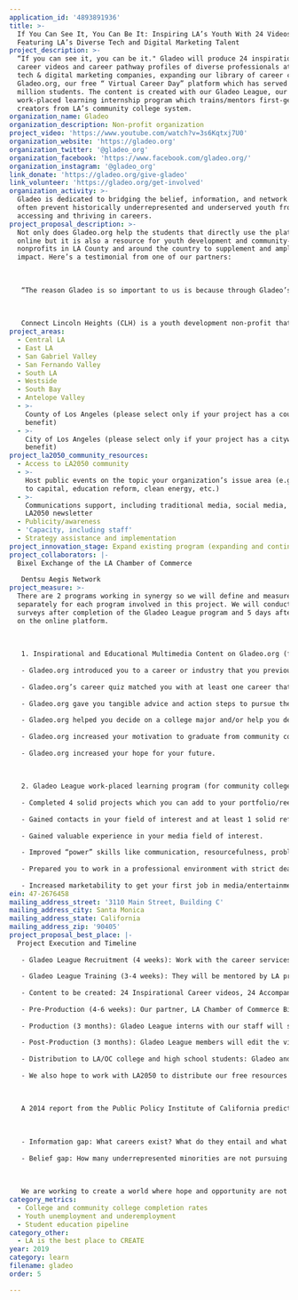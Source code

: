 ```yaml
---
application_id: '4893891936'
title: >-
  If You Can See It, You Can Be It: Inspiring LA’s Youth With 24 Videos
  Featuring LA’s Diverse Tech and Digital Marketing Talent
project_description: >-
  “If you can see it, you can be it." Gladeo will produce 24 inspirational
  career videos and career pathway profiles of diverse professionals at LA’s top
  tech & digital marketing companies, expanding our library of career content on
  Gladeo.org, our free “ Virtual Career Day” platform which has served over 1
  million students. The content is created with our Gladeo League, our
  work-placed learning internship program which trains/mentors first-gen media
  creators from LA’s community college system.
organization_name: Gladeo
organization_description: Non-profit organization
project_video: 'https://www.youtube.com/watch?v=3s6Kqtxj7U0'
organization_website: 'https://gladeo.org'
organization_twitter: '@gladeo_org'
organization_facebook: 'https://www.facebook.com/gladeo.org/'
organization_instagram: '@gladeo_org'
link_donate: 'https://gladeo.org/give-gladeo'
link_volunteer: 'https://gladeo.org/get-involved'
organization_activity: >-
  Gladeo is dedicated to bridging the belief, information, and network gaps that
  often prevent historically underrepresented and underserved youth from
  accessing and thriving in careers.
project_proposal_description: >-
  Not only does Gladeo.org help the students that directly use the platform
  online but it is also a resource for youth development and community-based
  nonprofits in LA County and around the country to supplement and amplify their
  impact. Here’s a testimonial from one of our partners: 
   
   
   
   “The reason Gladeo is so important to us is because through Gladeo’s career exploration workshop and free “Virtual Career Day”platform, they are able to paint a picture of what it means to dream boldly and never let circumstances hinder their career and education aspirations. Many of our students come from a low socioeconomic background. Their parents’ English is minimal. There aren’t too many books in the house. Both parents (if living with both parents) work full time. They relocate frequently because of income instability. These factors justify their way of having “survival mentality” and with that mindset, education or the future isn’t something they often think about. “That’s for the other kids from the suburbs.” Gladeo sets the tone for CLH in that these kids are instilled within them the confidence to dream big and to step out of their fears. Gladeo’s workshop and free online career platform which provide very practical tools to achieving specific career dreams helps our students step out of the ambiguity of "it’s too much work", to the practicalities of “I can do it one step at a time”. Every student who graduated from our first year cohort is now attending college. CLH and Gladeo played a HUGE role in that.” Steven Yu, Executive Director, Connect Lincoln Heights (CLH)
   
    
   
   Connect Lincoln Heights (CLH) is a youth development non-profit that connects Lincoln Heights HS students with mentors who are living out their career aspirations, provide the platform for mentorship to take place through monthly personal development workshops, develop a community service project that addresses a need in their community utilizing the profession of their mentor.
project_areas:
  - Central LA
  - East LA
  - San Gabriel Valley
  - San Fernando Valley
  - South LA
  - Westside
  - South Bay
  - Antelope Valley
  - >-
    County of Los Angeles (please select only if your project has a countywide
    benefit)
  - >-
    City of Los Angeles (please select only if your project has a citywide
    benefit)
project_la2050_community_resources:
  - Access to LA2050 community
  - >-
    Host public events on the topic your organization’s issue area (e.g. access
    to capital, education reform, clean energy, etc.) 
  - >-
    Communications support, including traditional media, social media, and
    LA2050 newsletter
  - Publicity/awareness
  - 'Capacity, including staff'
  - Strategy assistance and implementation
project_innovation_stage: Expand existing program (expanding and continuing ongoing successful projects)
project_collaborators: |-
  Bixel Exchange of the LA Chamber of Commerce
   
   Dentsu Aegis Network
project_measure: >-
  There are 2 programs working in synergy so we will define and measure success
  separately for each program involved in this project. We will conduct students
  surveys after completion of the Gladeo League program and 5 days after sign up
  on the online platform. 
   
   
   
   1. Inspirational and Educational Multimedia Content on Gladeo.org (for community college students). Success means:
   
   - Gladeo.org introduced you to a career or industry that you previously had little or no knowledge about.
   
   - Gladeo.org’s career quiz matched you with at least one career that seems interesting to you.
   
   - Gladeo.org gave you tangible advice and action steps to pursue the careers you are interested in.
   
   - Gladeo.org helped you decide on a college major and/or help you decide on courses you should take.
   
   - Gladeo.org increased your motivation to graduate from community college and take next steps in pursuing your dream career.
   
   - Gladeo.org increased your hope for your future.
   
   
   
   2. Gladeo League work-placed learning program (for community college students). Success means: 
   
   - Completed 4 solid projects which you can add to your portfolio/reel to show you have demonstrable experience in your field of interest.
   
   - Gained contacts in your field of interest and at least 1 solid reference.
   
   - Gained valuable experience in your media field of interest.
   
   - Improved “power” skills like communication, resourcefulness, problem solving, flexibility, critical thinking, teamwork and time management?
   
   - Prepared you to work in a professional environment with strict deadlines and high quality expectations.
   
   - Increased marketability to get your first job in media/entertainment.
ein: 47-2676458
mailing_address_street: '3110 Main Street, Building C'
mailing_address_city: Santa Monica
mailing_address_state: California
mailing_address_zip: '90405'
project_proposal_best_place: |-
  Project Execution and Timeline
   
   - Gladeo League Recruitment (4 weeks): Work with the career services department of LA’s community colleges to select 12 interns to join our Gladeo League: 8 Video Producers, 4 Reporters 
   
   - Gladeo League Training (3-4 weeks): They will be mentored by LA professionals working in broadcast journalism and film/video production. From Spectrum News 1, Twentieth Century Fox/Disney, KTLA and Dentsu Aegis Network. 
   
   - Content to be created: 24 Inspirational Career videos, 24 Accompanying Comprehensive Career Profiles
   
   - Pre-Production (4-6 weeks): Our partner, LA Chamber of Commerce Bixel Exchange will recruit, vet, and coordinate the 24 interviewees for the videos and career profiles we are producing. To prepare the interviewees, Gladeo will send out pre-interview questionnaires and schedule pre-interview calls in advance of interview day. 
   
   - Production (3 months): Gladeo League interns with our staff will shoot and conduct on-camera interviews of four professionals in various roles at each of the six companies.
   
   - Post-Production (3 months): Gladeo League members will edit the videos and profiles with the help of Gladeo’s professional staff and mentors. 
   
   - Distribution to LA/OC college and high school students: Gladeo and our collaborative partner, the LA Chamber of Commerce Bixel Exchange, will present the new videos and online resources to the school partners (19 community colleges, 30 high schools) through their email newsletter, social media, and workshops.
   
   - We also hope to work with LA2050 to distribute our free resources to the youth non-profit partners in their network. 
   
   
   
   A 2014 report from the Public Policy Institute of California predicts that by 2025, California will have an estimated 2.5 million unfilled jobs that will require at least some postsecondary education, with Information Technology slated to be the fastest growing sector. In addition, African American and Hispanic tech workers combined make up just 5% of the tech workforce. Students of increased socio-economic status are many times gifted with career orientation early in their youth. Students of lower economic means fail to benefit from career orientation from their parents or community. So how do they aspire to and pursue careers they’ve never heard of? Our project aims to bridge the following gaps at scale: 
   
   
   
   - Information gap: What careers exist? What do they entail and what are the education and steps necessary to get your foot in the door? 
   
   - Belief gap: How many underrepresented minorities are not pursuing careers in the technology sector because they don’t see or know anyone who looks like them doing it or because they’ve been told they are not as capable? 
   
   
   
   We are working to create a world where hope and opportunity are not limited by the lack of career role models, awareness, or information. LA is a city of full of diversity, in both its people and its industry. Now, let’s see our diverse people work in all of our diverse industries!
category_metrics:
  - College and community college completion rates
  - Youth unemployment and underemployment
  - Student education pipeline
category_other:
  - LA is the best place to CREATE
year: 2019
category: learn
filename: gladeo
order: 5

---
```

